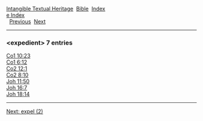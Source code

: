 [Intangible Textual Heritage](../../index)  [Bible](../index) 
[Index](index)   
[e Index](_e_)  
  [Previous](c03983)  [Next](c03985) 

------------------------------------------------------------------------

### &lt;expedient&gt; 7 entries

[Co1 10:23](../kjv/co1010.htm#023)  
[Co1 6:12](../kjv/co1006.htm#012)  
[Co2 12:1](../kjv/co2012.htm#001)  
[Co2 8:10](../kjv/co2008.htm#010)  
[Joh 11:50](../kjv/joh011.htm#050)  
[Joh 16:7](../kjv/joh016.htm#007)  
[Joh 18:14](../kjv/joh018.htm#014)  

------------------------------------------------------------------------

[Next: expel (2)](c03985)
